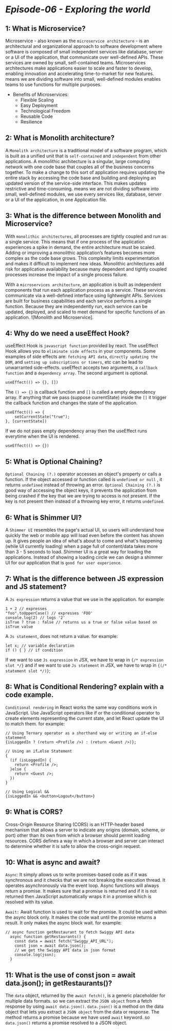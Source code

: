 # _Episode-06 - Exploring the world_

## 1: What is Microservice?
Microservice - also known as the `microservice architecture` - is an architectural and organizational approach to software development where software is composed of small independent services like database, server or a UI of the application, that communicate over well-defined APIs. These services are owned by small, self-contained teams. Microservices architectures make applications easier to scale and faster to develop, enabling innovation and accelerating time-to-market for new features. means we are dividing software into small, well-defined modules enables teams to use functions for multiple purposes.

- Benefits of Microservices:
    - Flexible Scaling
    - Easy Deployment
    - Technological Freedom
    - Reusable Code
    - Resilience

## 2: What is Monolith architecture?
A `Monolith architecture` is a traditional model of a software program, which is built as a unified unit that is `self-contained` and `independent` from other applications. A monolithic architecture is a singular, large computing network with one code base that couples all of the business concerns together. To make a change to this sort of application requires updating the entire stack by accessing the code base and building and deploying an updated version of the service-side interface. This makes updates restrictive and time-consuming. means we are not dividing software into small, well-defined modules, we use every services like, database, server or a UI of the application, in one Application file.

## 3: What is the difference between Monolith and Microservice?
With `monolithic architectures`, all processes are tightly coupled and run as a single service. This means that if one process of the application experiences a spike in demand, the entire architecture must be scaled. Adding or improving a monolithic application’s features becomes more complex as the code base grows. This complexity limits experimentation and makes it difficult to implement new ideas. Monolithic architectures add risk for application availability because many dependent and tightly coupled processes increase the impact of a single process failure.

With a `microservices architecture`, an application is built as independent components that run each application process as a service. These services communicate via a well-defined interface using lightweight APIs. Services are built for business capabilities and each service performs a single function. Because they are independently run, each service can be updated, deployed, and scaled to meet demand for specific functions of an application. ![Monolith and Microservice].

## 4: Why do we need a useEffect Hook?
useEffect Hook is `javascript function` provided by react. The useEffect Hook allows you to `eliminate side effects` in your components. Some examples of side effects are: `fetching API data`, `directly updating the DOM`, and `setting up subscriptions or timers`, etc can be lead to unwarranted side-effects. useEffect accepts two arguments, a `callback function` and a `dependency array`. The second argument is optional.
``````
useEffect(() => {}, [])
``````
The `() => {}` is callback function and `[]` is called a empty dependency array. If anything that we pass (suppose currentState) inside the `[]` it trigger the callback function and changes the state of the application.
``````
useEffect(() => {
    setCurrentState("true");
}, [currentState])
``````
If we do not pass empty dependency array then the useEffect runs everytime when the UI is rendered.
``````
useEffect(() => {})
``````
## 5: What is Optional Chaining?
`Optional Chaining (?.)` operator accesses an object's property or calls a function. If the object accessed or function called is `undefined or null` , it returns `undefined` instead of throwing an error. `Optional Chaining (?.)` is good way of accessing the object keys, it prevents the application from being crashed if the key that we are trying to access is not present. If the key is not present then instead of a throwing key error, it returns `undefined`.

## 6: What is Shimmer UI?
A `Shimmer UI` resembles the page's actual UI, so users will understand how quickly the web or mobile app will load even before the content has shown up. It gives people an idea of what's about to come and what's happening (while UI currently loading) when a page full of content/data takes more than 3 - 5 seconds to load. Shimmer UI is a great way for loading the applications. Instead of showing a loading circle we can design a shimmer UI for our application that is `good for user experience`.

## 7: What is the difference between JS expression and JS statement?
A `Js expression` returns a value that we use in the application. for example:
``````
1 + 2 // expresses
"foo".toUpperCase() // expresses 'FOO'
console.log(2) // logs '2'
isTrue ? true : false // returns us a true or false value based on isTrue value
``````
A `Js statement`, does not return a value. for example:
``````
let x; // variable declaration
if () { } // if condition
``````
If we want to use `Js expression` in JSX, we have to wrap in `{/* expression slot */}` and if we want to use `Js statement` in JSX, we have to wrap in `{(/* statement slot */)}`;
## 8: What is Conditional Rendering? explain with a code example.
`Conditional rendering` in React works the same way conditions work in JavaScript. Use JavaScript operators like if or the conditional operator to create elements representing the current state, and let React update the UI to match them. for example:
````````
// Using Ternary operator as a shorthand way or writing an if-else statement
{isLoggedIn ? (return <Profile />) : (return <Guest />)};

// Using an if…else Statement
{
  (if (isLoggedIn) {
    return <Profile />;
  }else {
    return <Guest />;
  })
}

// Using Logical &&
{isLoggedIn && <button>Logout</button>}
````````
## 9: What is CORS?
Cross-Origin Resource Sharing (CORS) is an HTTP-header based mechanism that allows a server to indicate any origins (domain, scheme, or port) other than its own from which a browser should permit loading resources. CORS defines a way in which a browser and server can interact to determine whether it is safe to allow the cross-origin request.

## 10: What is async and await?
`Async`: It simply allows us to write promises-based code as if it was synchronous and it checks that we are not breaking the execution thread. It operates asynchronously via the event loop. Async functions will always return a promise. It makes sure that a promise is returned and if it is not returned then JavaScript automatically wraps it in a promise which is resolved with its value.

`Await:` Await function is used to wait for the promise. It could be used within the async block only. It makes the code wait until the promise returns a result. It only makes the async block wait. for example:

``````
// async function getRestaurant to fetch Swiggy API data
  async function getRestaurants() {
    const data = await fetch("Swiggy_API_URL");
    const json = await data.json();
    // we get the Swiggy API data in json format
    console.log(json);
  }
``````
## 11: What is the use of const json = await data.json(); in getRestaurants()?
The `data` object, returned by the `await fetch()`, is a generic placeholder for multiple data formats. so we can extract the `JSON object` from a fetch response by using `await data.json()`. `data.json()` is a method on the data object that lets you extract a `JSON object` from the data or response. The method returns a promise because we have used `await` keyword. so `data.json()` returns a promise resolved to a JSON object.
